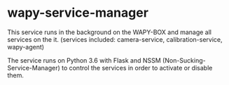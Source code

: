 # wapy-service-manager
This service runs in the background on the WAPY-BOX and manage all services on the it. (services included: camera-service, calibration-service, wapy-agent)

The service runs on Python 3.6 with Flask and NSSM (Non-Sucking-Service-Manager) to control the services in order to activate or disable them.


